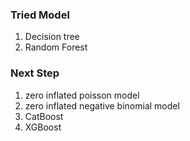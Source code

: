 ### Tried Model
1. Decision tree
2. Random Forest

### Next Step
1. zero inflated poisson model
2. zero inflated negative binomial model
3. CatBoost
4. XGBoost
